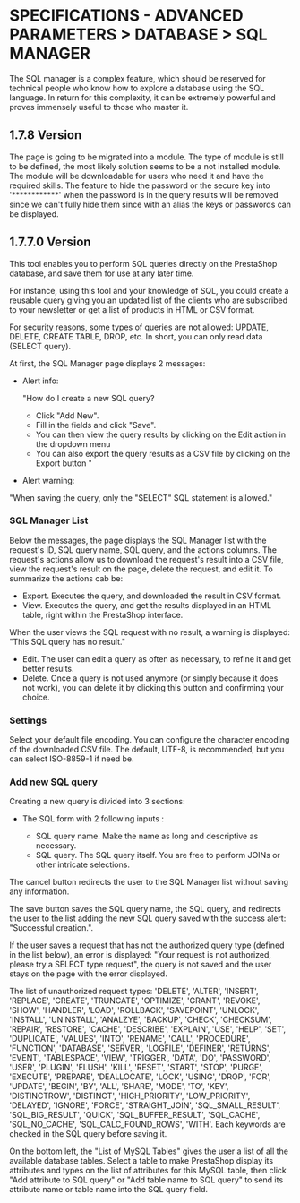 # SPECIFICATIONS - ADVANCED PARAMETERS &gt; DATABASE &gt; SQL MANAGER

The SQL manager is a complex feature, which should be reserved for technical people who know how to explore a database using the SQL language. In return for this complexity, it can be extremely powerful and proves immensely useful to those who master it.

## 1.7.8 Version 

The page is going to be migrated into a module. The type of module is still to be defined, the most likely solution seems to be a not installed module.
The module will be downloadable for users who need it and have the required skills.
The feature to hide the password or the secure key into '************' when the password is in the query results will be removed since we can't fully hide them since with an alias the keys or passwords can be displayed.

## 1.7.7.0 Version

This tool enables you to perform SQL queries directly on the PrestaShop database, and save them for use at any later time. 

For instance, using this tool and your knowledge of SQL, you could create a reusable query giving you an updated list of the clients who are subscribed to your newsletter or get a list of products in HTML or CSV format.

For security reasons, some types of queries are not allowed: UPDATE, DELETE, CREATE TABLE, DROP, etc. In short, you can only read data (SELECT query).

At first, the SQL Manager page displays 2 messages:
- Alert info:

  "How do I create a new SQL query?
    - Click "Add New".
    - Fill in the fields and click "Save".
    - You can then view the query results by clicking on the Edit action in the dropdown menu
    - You can also export the query results as a CSV file by clicking on the Export button
"

- Alert warning:

"When saving the query, only the "SELECT" SQL statement is allowed."

### SQL Manager List

Below the messages, the page displays the SQL Manager list with the request's ID, SQL query name, SQL query, and the actions columns.
The request's actions allow us to download the request's result into a CSV file, view the request's result on the page, delete the request, and edit it.
To summarize the actions cab be:
- Export. Executes the query, and downloaded the result in CSV format.
- View. Executes the query, and get the results displayed in an HTML table, right within the PrestaShop interface.

When the user views the SQL request with no result, a warning is displayed: "This SQL query has no result."
- Edit. The user can edit a query as often as necessary, to refine it and get better results.
- Delete. Once a query is not used anymore (or simply because it does not work), you can delete it by clicking this button and confirming your choice.

### Settings

Select your default file encoding. You can configure the character encoding of the downloaded CSV file. The default, UTF-8, is recommended, but you can select ISO-8859-1 if need be.

### Add new SQL query

Creating a new query is divided into 3 sections: 

- The SQL form with 2 following inputs : 

    - SQL query name. Make the name as long and descriptive as necessary.
    - SQL query. The SQL query itself. You are free to perform JOINs or other intricate selections.

The cancel button redirects the user to the SQL Manager list without saving any information.
 
The save button saves the SQL query name, the SQL query, and redirects the user to the list adding the new SQL query saved with the success alert: "Successful creation.".

If the user saves a request that has not the authorized query type (defined in the list below), an error is displayed: "Your request is not authorized, please try a SELECT type request", the query is not saved and the user stays on the page with the error displayed.

The list of unauthorized request types:
'DELETE', 'ALTER', 'INSERT', 'REPLACE', 'CREATE', 'TRUNCATE', 'OPTIMIZE', 'GRANT', 'REVOKE', 'SHOW', 'HANDLER',
'LOAD', 'ROLLBACK', 'SAVEPOINT', 'UNLOCK', 'INSTALL', 'UNINSTALL', 'ANALZYE', 'BACKUP', 'CHECK', 'CHECKSUM', 'REPAIR', 'RESTORE', 'CACHE',
'DESCRIBE', 'EXPLAIN', 'USE', 'HELP', 'SET', 'DUPLICATE', 'VALUES', 'INTO', 'RENAME', 'CALL', 'PROCEDURE', 'FUNCTION', 'DATABASE', 'SERVER',
'LOGFILE', 'DEFINER', 'RETURNS', 'EVENT', 'TABLESPACE', 'VIEW', 'TRIGGER', 'DATA', 'DO', 'PASSWORD', 'USER', 'PLUGIN', 'FLUSH', 'KILL',
'RESET', 'START', 'STOP', 'PURGE', 'EXECUTE', 'PREPARE', 'DEALLOCATE', 'LOCK', 'USING', 'DROP', 'FOR', 'UPDATE', 'BEGIN', 'BY', 'ALL', 'SHARE',
'MODE', 'TO', 'KEY', 'DISTINCTROW', 'DISTINCT', 'HIGH_PRIORITY', 'LOW_PRIORITY', 'DELAYED', 'IGNORE', 'FORCE', 'STRAIGHT_JOIN',
'SQL_SMALL_RESULT', 'SQL_BIG_RESULT', 'QUICK', 'SQL_BUFFER_RESULT', 'SQL_CACHE', 'SQL_NO_CACHE', 'SQL_CALC_FOUND_ROWS', 'WITH'.
Each keywords are checked in the SQL query before saving it.

On the bottom left, the "List of MySQL Tables" gives the user a list of all the available database tables. Select a table to make PrestaShop display its attributes and types on the list of attributes for this MySQL table, then click "Add attribute to SQL query" or "Add table name to SQL query" to send its attribute name or table name into the SQL query field.
